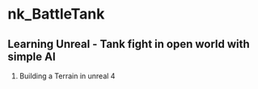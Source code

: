 # nk_BattleTank
Learning Unreal - Tank fight in open world with simple AI
---
1. Building a Terrain in unreal 4
